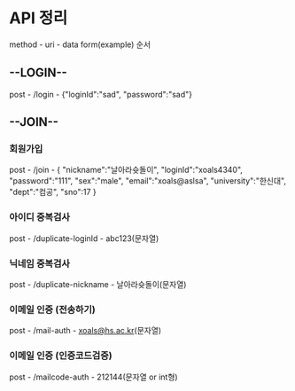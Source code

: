 # API 정리
method   -  uri   -   data form(example)  순서

## --LOGIN--
post - /login - {"loginId":"sad", "password":"sad"}

## --JOIN--
### 회원가입
post - /join - 
{
    "nickname":"날아라슛돌이",
    "loginId":"xoals4340",
    "password":"111",
    "sex":"male",
    "email":"xoals@aslsa",
    "university":"한신대",
    "dept":"컴공",
    "sno":17
}

### 아이디 중복검사
post - /duplicate-loginId - abc123(문자열)

### 닉네임 중복검사
post - /duplicate-nickname - 날아라슛돌이(문자열)

### 이메일 인증 (전송하기)
post - /mail-auth - xoals@hs.ac.kr(문자열)

### 이메일 인증 (인증코드검증)
post - /mailcode-auth - 212144(문자열 or int형)







